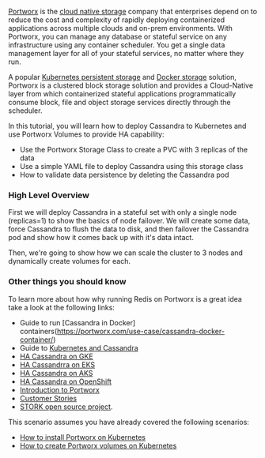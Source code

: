 [Portworx](https://portworx.com/) is the [cloud native storage](https://portworx.com/cloud-native-storage/) company that enterprises depend on to reduce the cost and complexity of rapidly deploying containerized applications across multiple clouds and on-prem environments. With Portworx, you can manage any database or stateful service on any infrastructure using any container scheduler. You get a single data management layer for all of your stateful services, no matter where they run. 

A popular [Kubernetes persistent storage](https://portworx.com/use-case/kubernetes-storage/) and [Docker storage](https://portworx.com/use-case/docker-persistent-storage/) solution, Portworx is a clustered block storage solution and provides a Cloud-Native layer from which containerized stateful applications programmatically consume block, file and object storage services directly through the scheduler.


In this tutorial, you will learn how to deploy Cassandra to Kubernetes and use Portworx Volumes to provide HA capability:
* Use the Portworx Storage Class to create a PVC with 3 replicas of the data
* Use a simple YAML file to deploy Cassandra using this storage class
* How to validate data persistence by deleting the Cassandra pod

### High Level Overview

First we will deploy Cassandra in a stateful set with only a single node (replicas=1) to show the basics of node failover. We will create some data, force Cassandra to flush the data to disk, and then failover the Cassandra pod and show how it comes back up with it's data intact.

Then, we're going to show how we can scale the cluster to 3 nodes and dynamically create volumes for each.


### Other things you should know

To learn more about how why running Redis on Portworx is a great idea take a look at the following links:
* Guide to run [Cassandra in Docker] containers(https://portworx.com/use-case/cassandra-docker-container/)
* Guide to [Kubernetes and Cassandra](https://docs.portworx.com/applications/cassandra.html)
* [HA Cassandra on GKE](https://portworx.com/run-ha-cassandra-google-kubernetes-engine-gke/)
* [HA Cassandrra on EKS](https://portworx.com/kubernetes-cassandra-run-ha-cassandra-amazon-eks/)
* [HA Cassandra on AKS](https://portworx.com/ha-cassandra-run-cassandra-azure-kubernetes-service-aks/)
* [HA Cassandra on OpenShift](https://portworx.com/cassandra-openshift-run-ha-cassandra-red-hat-openshift/)
* [Introduction to Portworx](https://portworx.com/products/introduction/)
* [Customer Stories](https://portworx.com/customers/)
* [STORK open source project](https://portworx.com/stork-storage-orchestration-kubernetes/).


This scenario assumes you have already covered the following scenarios:
* [How to install Portworx on Kubernetes](https://www.katacoda.com/portworx/scenarios/deploy-px-k8s)
* [How to create Portworx volumes on Kubernetes](https://www.katacoda.com/portworx/scenarios/px-k8s-vol-basic)

